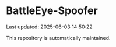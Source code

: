 # BattleEye-Spoofer

Last updated: 2025-06-03 14:50:22

This repository is automatically maintained.
